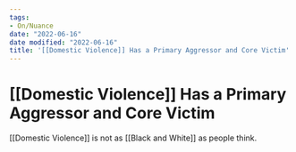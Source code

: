 ```yaml
---
tags:
- On/Nuance
date: "2022-06-16"
date modified: "2022-06-16"
title: '[[Domestic Violence]] Has a Primary Aggressor and Core Victim'
---
```


# [[Domestic Violence]] Has a Primary Aggressor and Core Victim
[[Domestic Violence]] is not as [[Black and White]] as people think.
